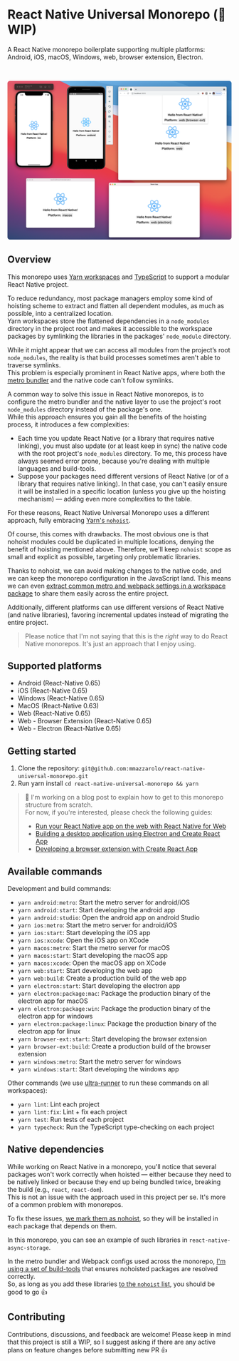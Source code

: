 # React Native Universal Monorepo (🚧 WIP)

A React Native monorepo boilerplate supporting multiple platforms: Android, iOS, macOS, Windows, web, browser extension, Electron.

&nbsp;

<p align="center" margin-bottom="0">
  <img width="820" height="auto" src="./.github/images/all-screenshot.png">
</p>

## Overview

This monorepo uses [Yarn workspaces](https://classic.yarnpkg.com/en/docs/workspaces/) and [TypeScript](https://www.typescriptlang.org/) to support a modular React Native project.  

To reduce redundancy, most package managers employ some kind of hoisting scheme to extract and flatten all dependent modules, as much as possible, into a centralized location.  
Yarn workspaces store the flattened dependencies in a `node_modules` directory in the project root and makes it accessible to the workspace packages by symlinking the libraries in the packages' `node_module` directory. 

While it might appear that we can access all modules from the project’s root `node_modules`, the reality is that build processes sometimes aren't able to traverse symlinks.  
This problem is especially prominent in React Native apps, where both the [metro bundler](https://github.com/facebook/metro/issues/1) and the native code can't follow symlinks.  

A common way to solve this issue in React Native monorepos, is to configure the metro bundler and the native layer to use the project's root `node_modules` directory instead of the package's one.  
While this approach ensures you gain all the benefits of the hoisting process, it introduces a few complexities:
- Each time you update React Native (or a library that requires native linking), you must also update (or at least keep in sync) the native code with the root project's `node_modules` directory. To me, this process have always seemed error prone, because you're dealing with multiple languages and build-tools.  
- Suppose your packages need different versions of React Native (or of a library that requires native linking). In that case, you can't easily ensure it will be installed in a specific location (unless you give up the hoisting mechanism) — adding even more complexities to the table.  

For these reasons, React Native Universal Monorepo uses a different approach, fully embracing [Yarn's `nohoist`](https://classic.yarnpkg.com/blog/2018/02/15/nohoist/).  

Of course, this comes with drawbacks. The most obvious one is that nohoist modules could be duplicated in multiple locations, denying the benefit of hoisting mentioned above. Therefore, we'll keep `nohoist` scope as small and explicit as possible, targeting only problematic libraries.  

Thanks to nohoist, we can avoid making changes to the native code, and we can keep the monorepo configuration in the JavaScript land. This means we can even [extract common metro and webpack settings in a workspace package](https://github.com/mmazzarolo/react-native-universal-monorepo/tree/master/packages/build-tools/src) to share them easily across the entire project.  

Additionally, different platforms can use different versions of React Native (and native libraries), favoring incremental updates instead of migrating the entire project.

> Please notice that I'm not saying that this is the _right_ way to do React Native monorepos. It's just an approach that I enjoy using.  

## Supported platforms

- Android (React-Native 0.65)
- iOS (React-Native 0.65)
- Windows (React-Native 0.65)
- MacOS (React-Native 0.63)
- Web (React-Native 0.65)
- Web - Browser Extension (React-Native 0.65)
- Web - Electron (React-Native 0.65)

## Getting started

1. Clone the repository: `git@github.com:mmazzarolo/react-native-universal-monorepo.git`
2. Run yarn install `cd react-native-universal-monorepo && yarn`


> 🚧 I'm working on a blog post to explain how to get to this monorepo structure from scratch.  
> For now, if you're interested, please check the following guides:
> - [Run your React Native app on the web with React Native for Web
](https://mmazzarolo.com/blog/2020-10-24-adding-react-native-web/)
> - [Building a desktop application using Electron and Create React App](https://mmazzarolo.com/blog/2021-08-12-building-an-electron-application-using-create-react-app/)
> - [Developing a browser extension with Create React App](https://mmazzarolo.com/blog/2019-10-19-browser-extension-development/)

## Available commands

Development and build commands:

- `yarn android:metro`: Start the metro server for android/iOS
- `yarn android:start`: Start developing the android app
- `yarn android:studio`: Open the android app on android Studio
- `yarn ios:metro`: Start the metro server for android/iOS
- `yarn ios:start`: Start developing the iOS app
- `yarn ios:xcode`: Open the iOS app on XCode
- `yarn macos:metro`: Start the metro server for macOS
- `yarn macos:start`: Start developing the macOS app
- `yarn macos:xcode`: Open the macOS app on XCode
- `yarn web:start`: Start developing the web app
- `yarn web:build`: Create a production build of the web app
- `yarn electron:start`: Start developing the electron app
- `yarn electron:package:mac`: Package the production binary of the electron app for macOS
- `yarn electron:package:win`: Package the production binary of the electron app for windows
- `yarn electron:package:linux`: Package the production binary of the electron app for linux
- `yarn browser-ext:start`: Start developing the browser extension
- `yarn browser-ext:build`: Create a production build of the browser extension
- `yarn windows:metro`: Start the metro server for windows
- `yarn windows:start`: Start developing the windows app

Other commands (we use [ultra-runner](https://github.com/folke/ultra-runner) to run these commands on all workspaces): 

- `yarn lint`: Lint each project
- `yarn lint:fix`: Lint + fix each project
- `yarn test`: Run tests of each project
- `yarn typecheck`: Run the TypeScript type-checking on each project


## Native dependencies

While working on React Native in a monorepo, you'll notice that several packages won't work correctly when hoisted — either because they need to be natively linked or because they end up being bundled twice, breaking the build (e.g., `react`, `react-dom`).  
This is not an issue with the approach used in this project per se. It's more of a common problem with monorepos.  

To fix these issues, [we mark them as nohoist](https://classic.yarnpkg.com/blog/2018/02/15/nohoist/), so they will be installed in each package that depends on them.  

In this monorepo, you can see an example of such libraries in `react-native-async-storage`.  

In the metro bundler and Webpack configs used across the monorepo, [I'm using a set of build-tools](https://github.com/mmazzarolo/react-native-universal-monorepo/tree/master/packages/build-tools) that ensures nohoisted packages are resolved correctly.  
So, as long as you add these libraries [to the `nohoist` list](https://github.com/mmazzarolo/react-native-universal-monorepo/blob/a7dcfcbe7c7df66f6d11f06dd13f51ff94b1e70c/package.json#L9-L19), you should be good to go 👍  

## Contributing

Contributions, discussions, and feedback are welcome! Please keep in mind that this project is still a WIP, so I suggest asking if there are any active plans on feature changes before submitting new PR 👍
